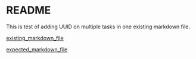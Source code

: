 # README

This is test of adding UUID on multiple tasks in one existing markdown file.

[existing_markdown_file](tests/test_add_uuids_2_multiple_tasks/existing_markdown_file.md)

[expected_markdown_file](tests/test_add_uuids_2_multiple_tasks/expected_markdown_file.md)